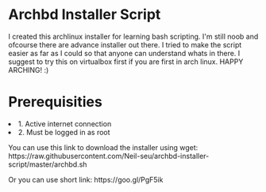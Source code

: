 
<h1> Archbd Installer Script </h1>
<body>
<p> I created this archlinux installer for learning bash scripting. I'm still noob and ofcourse there are advance installer out there. I tried to make the script easier as far as I could so that anyone can understand whats in there. I suggest to try this on virtualbox first if you are first in arch linux. HAPPY ARCHING! :) </p>

<h1> Prerequisities</h1>
<p>
<li>1. Active internet connection</li>
<li>2. Must be logged in as root</li>
</p>

<p> You can use this link to download the installer using wget:
https://raw.githubusercontent.com/Neil-seu/archbd-installer-script/master/archbd.sh

<p> Or you can use short link:
https://goo.gl/PgF5ik
</p>
</p>
</body>
